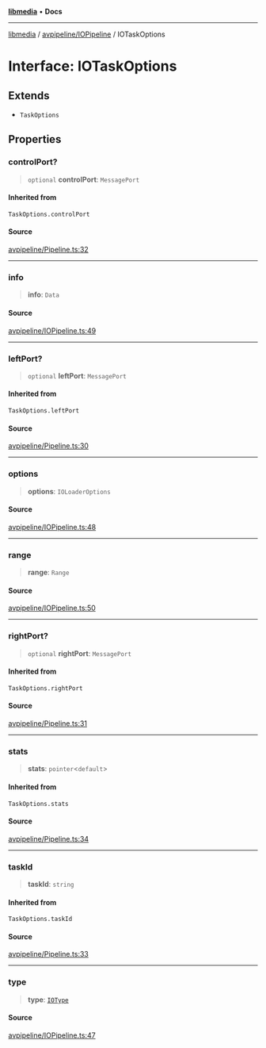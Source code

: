 [**libmedia**](../../../README.md) • **Docs**

***

[libmedia](../../../README.md) / [avpipeline/IOPipeline](../README.md) / IOTaskOptions

# Interface: IOTaskOptions

## Extends

- `TaskOptions`

## Properties

### controlPort?

> `optional` **controlPort**: `MessagePort`

#### Inherited from

`TaskOptions.controlPort`

#### Source

[avpipeline/Pipeline.ts:32](https://github.com/zhaohappy/libmedia/blob/b4bb608d2b1c00d036d73fc8d222b1a97be53694/src/avpipeline/Pipeline.ts#L32)

***

### info

> **info**: `Data`

#### Source

[avpipeline/IOPipeline.ts:49](https://github.com/zhaohappy/libmedia/blob/b4bb608d2b1c00d036d73fc8d222b1a97be53694/src/avpipeline/IOPipeline.ts#L49)

***

### leftPort?

> `optional` **leftPort**: `MessagePort`

#### Inherited from

`TaskOptions.leftPort`

#### Source

[avpipeline/Pipeline.ts:30](https://github.com/zhaohappy/libmedia/blob/b4bb608d2b1c00d036d73fc8d222b1a97be53694/src/avpipeline/Pipeline.ts#L30)

***

### options

> **options**: `IOLoaderOptions`

#### Source

[avpipeline/IOPipeline.ts:48](https://github.com/zhaohappy/libmedia/blob/b4bb608d2b1c00d036d73fc8d222b1a97be53694/src/avpipeline/IOPipeline.ts#L48)

***

### range

> **range**: `Range`

#### Source

[avpipeline/IOPipeline.ts:50](https://github.com/zhaohappy/libmedia/blob/b4bb608d2b1c00d036d73fc8d222b1a97be53694/src/avpipeline/IOPipeline.ts#L50)

***

### rightPort?

> `optional` **rightPort**: `MessagePort`

#### Inherited from

`TaskOptions.rightPort`

#### Source

[avpipeline/Pipeline.ts:31](https://github.com/zhaohappy/libmedia/blob/b4bb608d2b1c00d036d73fc8d222b1a97be53694/src/avpipeline/Pipeline.ts#L31)

***

### stats

> **stats**: `pointer`\<`default`\>

#### Inherited from

`TaskOptions.stats`

#### Source

[avpipeline/Pipeline.ts:34](https://github.com/zhaohappy/libmedia/blob/b4bb608d2b1c00d036d73fc8d222b1a97be53694/src/avpipeline/Pipeline.ts#L34)

***

### taskId

> **taskId**: `string`

#### Inherited from

`TaskOptions.taskId`

#### Source

[avpipeline/Pipeline.ts:33](https://github.com/zhaohappy/libmedia/blob/b4bb608d2b1c00d036d73fc8d222b1a97be53694/src/avpipeline/Pipeline.ts#L33)

***

### type

> **type**: [`IOType`](../enumerations/IOType.md)

#### Source

[avpipeline/IOPipeline.ts:47](https://github.com/zhaohappy/libmedia/blob/b4bb608d2b1c00d036d73fc8d222b1a97be53694/src/avpipeline/IOPipeline.ts#L47)
